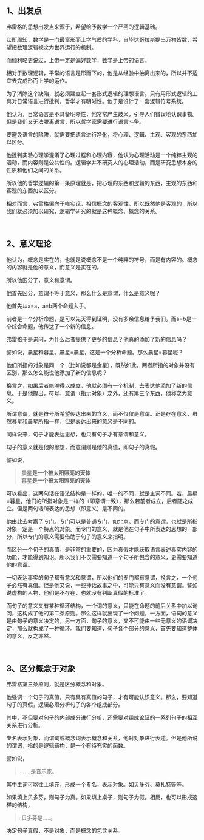 <h2>1、出发点</h2><p>弗雷格的思想出发点来源于，希望给予数学一个严密的逻辑基础。</p><p>众所周知，数学是一门最富形而上学气质的学科，自毕达哥拉斯提出万物皆数，希望把数理逻辑视之为世界运行的机制。</p><p>而伽利略更说过，上帝一定是偏好数学，数学是上帝的语言。</p><p>相对于数理逻辑，平常的语言是形而下的，他是从经验中抽离出来的，所以并不适宜去完成形而上学的运作。</p><p>为了消除这个缺陷，就必须建立起一套形式逻辑的理想语言。只有用形式逻辑的工具对日常语言进行批判，哲学才有明晰性。他于是设计了一套逻辑符号系统。</p><p>他认为，日常语言是不具备明晰性，他常常产生歧义，引导人们错误地认识事物。但是我们又无法脱离语言，所以哲学家需要进行语言斗争。</p><p>要避免语言的陷阱，就需要把语言进行净化，将心理、逻辑、主观、客观的东西加以区分。</p><p>他批判实验心理学混淆了心理过程和心理内容，他认为心理活动是一个纯粹主观的活动，而内容则是公共性的。逻辑学并不研究人的心理活动，而是研究思想本身的性质和他们之间的关系。</p><p>所以他的哲学逻辑的第一条原理就是，把心理的东西和逻辑的东西，主观的东西和客观的东西加以区分。</p><p>相对而言，弗雷格偏向于唯实论，相信概念的客观性，所以既然他是客观的，所以我们就必须加以研究，逻辑学研究的就是这种概念、概念的关系。</p><p><br></p><h2>2、意义理论</h2><p>他认为，概念是实在的，也就是说概念不是一个纯粹的符号，而是有内容的。概念的内容就是他的意义，而意义是实在的。</p><p>所以他区分了，意义和意谓。</p><p>他首先区分，意谓不等于意义，那么什么是意谓，什么是意义呢？</p><p>他首先从a=a，a=b两个命题入手。</p><p>前者是一个分析命题，是可以先天得到证明，没有多余信息给予我们。而a=b是一个综合命题，他传达了一个新的信息。</p><p>弗雷格于是询问，为什么后者提供了更多的信息？他真的添加了新的信息吗？</p><p>譬如说，晨星和暮星。晨星=晨星，这是一个分析命题。那么晨星=暮星呢？</p><p>他们所指的对象是同一个（比如说都是金星），既然如此，两者所指的对象并没有区别，那么怎么能说他添加了新的信息呢？</p><p>换言之，如果后者能够得以成立，他就必须有一个机制，去表达他添加了新的信息。于是他提出，符号、意谓（指示对象）之外，还有第三个东西，他称之为意义。</p><p>所谓意谓，就是符号所希望传达出来的含义，而不仅仅是意谓。正是存在意义，虽然暮星和晨星所指一样，但是表达出来的意义是不同的。</p><p>同样说来，句子才能表达思想，也只有句子才有意谓和意义。</p><p>句子的意义就是他的思想，而意谓则是他的真值，即句子的真假。</p><p>譬如说，</p><blockquote>晨星<b>是一个被太阳照亮的天体</b><br>暮星<b>是一个被太阳照亮的天体</b></blockquote><p>可以看出，这两句话在语法结构是一样的，唯一的不同，就是主词不同。若，晨星=暮星，他们的所指对象是一样的（即意谓一致），那么若前者成立，后者随之成立。但是两句话所表达的思想（即意义）是不同的。</p><p>他由此去考察了专门。专门可以是普通专门，如北京。而专门的意谓，也就是所指对象一定是一个特点的对象。而专门的意义，就是他在句子中所表达的思想的一部分，所以专门的意义需要借助于句子的意义来指明。</p><p>而区分一个句子的真值，是非常的重要的，因为真假才能获取语言表述真实内容的功能，才能得到知识。所以我们不仅需要知道一个句子所包含的意义，更需要知道他的意谓。</p><p>一切表达事实的句子都有意义和意谓，所以他们的专门都有意谓，换言之，一个句子必然有真值。但是他又说，一些神话故事之中，可能只有意义而没有意谓。譬如说虚构的人物，他们是不存在，也就没有判断真假的标准了。</p><p>而句子的意义又有某种循环结构，一个词的意义，只能在命题的前后关系中加以询问，这构成了他的第二条原则。那么这样就出现了一个问题，一方面，语词的意义是由句子的意义决定的，另一方面，句子的意义，又不可能由一些无意义的语词决定，那么就构成了一种循环。我们要知道，句子各个部分的意义，首先要知道整体的意义，反之亦然。</p><p><br></p><h2>3、区分概念于对象</h2><p>弗雷格第三条原则，就是区分概念和对象。</p><p>他强调一个句子的真值，只有具有真值的句子，才有可能认识意义。那么，要知道句子的真假，逻辑必须分析句子的各个组成部分。</p><p>其中，不但要对句子的内部成分进行分析，还需要对组成论证的一系列句子的相互关系进行分析。</p><p>专名表示对象，而谓词或概念词表示概念和关系，他对对象进行表述。但是他所说的谓词，指的是逻辑结构，是一个有待充实的函数。</p><p>譬如说，</p><blockquote>......是音乐家。</blockquote><p>其中主词可以往上填充，形成一个专名，表示对象。如贝多芬、莫扎特等等。</p><p>如果填上贝多芬，则句子为真。如果填上桌子，则句子为假。相反，也可以形成这样的结构，</p><blockquote>贝多芬是.....。</blockquote><p>决定句子真假，不是对象，而是概念的包含关系。</p><p></p><p></p><p></p>